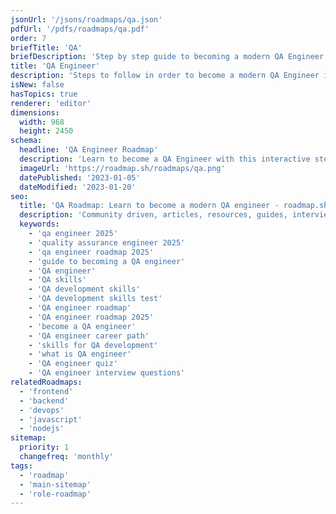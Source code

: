 ```yaml
---
jsonUrl: '/jsons/roadmaps/qa.json'
pdfUrl: '/pdfs/roadmaps/qa.pdf'
order: 7
briefTitle: 'QA'
briefDescription: 'Step by step guide to becoming a modern QA Engineer in 2025'
title: 'QA Engineer'
description: 'Steps to follow in order to become a modern QA Engineer in 2025'
isNew: false
hasTopics: true
renderer: 'editor'
dimensions:
  width: 968
  height: 2450
schema:
  headline: 'QA Engineer Roadmap'
  description: 'Learn to become a QA Engineer with this interactive step by step guide in 2025. We also have resources and short descriptions attached to the roadmap items so you can get everything you want to learn in one place.'
  imageUrl: 'https://roadmap.sh/roadmaps/qa.png'
  datePublished: '2023-01-05'
  dateModified: '2023-01-20'
seo:
  title: 'QA Roadmap: Learn to become a modern QA engineer - roadmap.sh'
  description: 'Community driven, articles, resources, guides, interview questions, quizzes for modern QA development. Learn to become a modern QA engineer by following the steps, skills, resources and guides listed in this roadmap.'
  keywords:
    - 'qa engineer 2025'
    - 'quality assurance engineer 2025'
    - 'qa engineer roadmap 2025'
    - 'guide to becoming a QA engineer'
    - 'QA engineer'
    - 'QA skills'
    - 'QA development skills'
    - 'QA development skills test'
    - 'QA engineer roadmap'
    - 'QA engineer roadmap 2025'
    - 'become a QA engineer'
    - 'QA engineer career path'
    - 'skills for QA development'
    - 'what is QA engineer'
    - 'QA engineer quiz'
    - 'QA engineer interview questions'
relatedRoadmaps:
  - 'frontend'
  - 'backend'
  - 'devops'
  - 'javascript'
  - 'nodejs'
sitemap:
  priority: 1
  changefreq: 'monthly'
tags:
  - 'roadmap'
  - 'main-sitemap'
  - 'role-roadmap'
---
```

